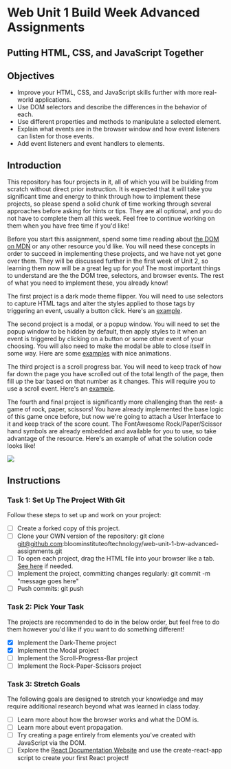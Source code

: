 # Web Unit 1 Build Week Advanced Assignments

## Putting HTML, CSS, and JavaScript Together

## Objectives

- Improve your HTML, CSS, and JavaScript skills further with more real-world applications.
- Use DOM selectors and describe the differences in the behavior of each.
- Use different properties and methods to manipulate a selected element.
- Explain what events are in the browser window and how event listeners can listen for those events.
- Add event listeners and event handlers to elements.

## Introduction

This repository has four projects in it, all of which you will be building from scratch without direct prior instruction. It is expected that it will take you significant time and energy to think through how to implement these projects, so please spend a solid chunk of time working through several approaches before asking for hints or tips. They are all optional, and you do not have to complete them all this week. Feel free to continue working on them when you have free time if you'd like!

Before you start this assignment, spend some time reading about [the DOM on MDN](https://developer.mozilla.org/en-US/docs/Web/API/Document_Object_Model/Introduction) or any other resource you'd like. You will need these concepts in order to succeed in implementing these projects, and we have not yet gone over them. They will be discussed further in the first week of Unit 2, so learning them now will be a great leg up for you! The most important things to understand are the the DOM tree, selectors, and browser events. The rest of what you need to implement these, you already know!

The first project is a dark mode theme flipper. You will need to use selectors to capture HTML tags and alter the styles applied to those tags by triggering an event, usually a button click. Here's an [example](https://miro.medium.com/max/1400/1*_l0vaIoI0RQu9_io9pJJIw.gif).

The second project is a modal, or a popup window. You will need to set the popup window to be hidden by default, then apply styles to it when an event is triggered by clicking on a button or some other event of your choosing. You will also need to make the modal be able to close itself in some way. Here are some [examples](https://i0.wp.com/codemyui.com/wp-content/uploads/2015/12/cool-modal-animations.gif?fit=880%2C440&ssl=1) with nice animations.

The third project is a scroll progress bar. You will need to keep track of how far down the page you have scrolled out of the total length of the page, then fill up the bar based on that number as it changes. This will require you to use a scroll event. Here's an [example](https://vuejsexamples.com/content/images/2019/03/vue-scroll-progress.gif).

The fourth and final project is significantly more challenging than the rest- a game of rock, paper, scissors! You have already implemented the base logic of this game once before, but now we're going to attach a User Interface to it and keep track of the score count. The FontAwesome Rock/Paper/Scissor hand symbols are already embedded and available for you to use, so take advantage of the resource. Here's an example of what the solution code looks like! 

![](public/r-p-s.png)

## Instructions

### Task 1: Set Up The Project With Git

Follow these steps to set up and work on your project:

- [ ] Create a forked copy of this project.
- [ ] Clone your OWN version of the repository: git clone git@github.com:bloominstituteoftechnology/web-unit-1-bw-advanced-assignments.git
- [ ] To open each project, drag the HTML file into your browser like a tab. [See here](https://www.youtube.com/watch?v=nqN_VPvMpW4) if needed.
- [ ] Implement the project, committing changes regularly: git commit -m "message goes here"
- [ ] Push commits: git push
 
### Task 2: Pick Your Task
The projects are recommended to do in the below order, but feel free to do them however you'd like if you want to do something different!

- [x] Implement the Dark-Theme project
- [x] Implement the Modal project
- [ ] Implement the Scroll-Progress-Bar project
- [ ] Implement the Rock-Paper-Scissors project

### Task 3: Stretch Goals

The following goals are designed to stretch your knowledge and may require additional research beyond what was learned in class today.

- [ ] Learn more about how the browser works and what the DOM is.
- [ ] Learn more about event propagation.
- [ ] Try creating a page entirely from elements you've created with JavaScript via the DOM.
- [ ] Explore the [React Documentation Website](https://reactjs.org/) and use the create-react-app script to create your first React project!
